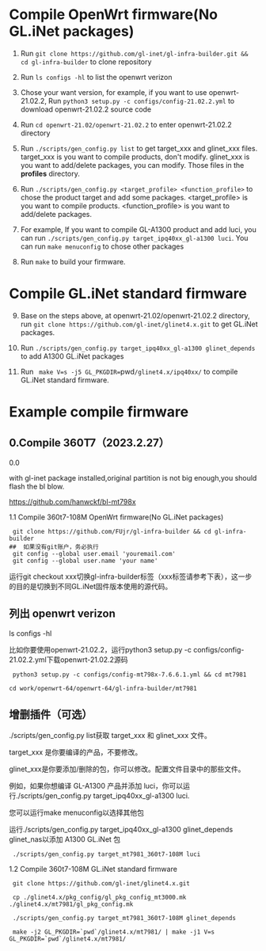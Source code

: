 # Compile OpenWrt firmware(No GL.iNet packages)

1. Run `git clone https://github.com/gl-inet/gl-infra-builder.git && cd gl-infra-builder` to clone repository

2. Run `ls configs -hl` to list the openwrt verizon

3. Chose your want version, for example, if you want to use openwrt-21.02.2, Run `python3 setup.py -c configs/config-21.02.2.yml` to download openwrt-21.02.2 source code

4. Run `cd openwrt-21.02/openwrt-21.02.2` to enter openwrt-21.02.2 directory

5. Run `./scripts/gen_config.py list` to get target_xxx and glinet_xxx files. target_xxx is you want to compile products, don't modify. glinet_xxx is you want to add/delete packages, you can modify. Those files in the **profiles** directory.

6. Run `./scripts/gen_config.py <target_profile> <function_profile>` to chose the product target and add some packages. <target_profile> is you want to compile products. <function_profile> is you want to add/delete packages. 

7. For example, If you want to compile GL-A1300 product and add luci, you can run `./scripts/gen_config.py target_ipq40xx_gl-a1300 luci`. You can run `make menuconfig` to chose other packages

8. Run `make` to build your firmware.

# Compile GL.iNet standard firmware

9. Base on the steps above, at openwrt-21.02/openwrt-21.02.2 directory, run `git clone https://github.com/gl-inet/glinet4.x.git` to get GL.iNet packages.

10. Run `./scripts/gen_config.py target_ipq40xx_gl-a1300 glinet_depends` to add A1300 GL.iNet packages

11. Run ` make V=s -j5 GL_PKGDIR=`pwd`/glinet4.x/ipq40xx/`  to compile GL.iNet standard firmware.

# Example compile firmware

## 0.Compile 360T7（2023.2.27）

0.0

with gl-inet package installed,original partition is not big enough,you should flash the bl blow.

https://github.com/hanwckf/bl-mt798x

1.1  Compile 360t7-108M OpenWrt firmware(No GL.iNet packages)

```
 git clone https://github.com/FUjr/gl-infra-builder && cd gl-infra-builder
##  如果没有git账户，务必执行
 git config --global user.email 'youremail.com'
 git config --global user.name 'your name'
```

运行git checkout xxx切换gl-infra-builder标签（xxx标签请参考下表），这一步的目的是切换到不同GL.iNet固件版本使用的源代码。

##  列出 openwrt verizon

 ls configs -hl
 
 比如你要使用openwrt-21.02.2，运行python3 setup.py -c configs/config-21.02.2.yml下载openwrt-21.02.2源码
 
```
 python3 setup.py -c configs/config-mt798x-7.6.6.1.yml && cd mt7981
```

 ```
 cd work/openwrt-64/openwrt-64/gl-infra-builder/mt7981
 ```
 
##  增删插件（可选）
 ./scripts/gen_config.py list获取 target_xxx 和 glinet_xxx 文件。
 
 target_xxx 是你要编译的产品，不要修改。
 
 glinet_xxx是你要添加/删除的包，你可以修改。配置文件目录中的那些文件。
 
 例如，如果你想编译 GL-A1300 产品并添加 luci，你可以运行./scripts/gen_config.py target_ipq40xx_gl-a1300 luci. 
 
 您可以运行make menuconfig以选择其他包
 
 运行./scripts/gen_config.py target_ipq40xx_gl-a1300 glinet_depends glinet_nas以添加 A1300 GL.iNet 包
 
```
 ./scripts/gen_config.py target_mt7981_360t7-108M luci
```

1.2 Compile 360t7-108M GL.iNet standard firmware

```
 git clone https://github.com/gl-inet/glinet4.x.git
```

```
 cp ./glinet4.x/pkg_config/gl_pkg_config_mt3000.mk  ./glinet4.x/mt7981/gl_pkg_config.mk
```

```
 ./scripts/gen_config.py target_mt7981_360t7-108M glinet_depends
```

```
 make -j2 GL_PKGDIR=`pwd`/glinet4.x/mt7981/ | make -j1 V=s GL_PKGDIR=`pwd`/glinet4.x/mt7981/
```

## 

